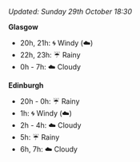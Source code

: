 *Updated: Sunday 29th October 18:30*

**Glasgow**

* 20h, 21h: :cyclone: Windy (:cloud:)
* 22h, 23h: :umbrella: Rainy
* 0h - 7h: :cloud: Cloudy

**Edinburgh**

* 20h - 0h: :umbrella: Rainy
* 1h: :cyclone: Windy (:cloud:)
* 2h - 4h: :cloud: Cloudy
* 5h: :umbrella: Rainy
* 6h, 7h: :cloud: Cloudy
